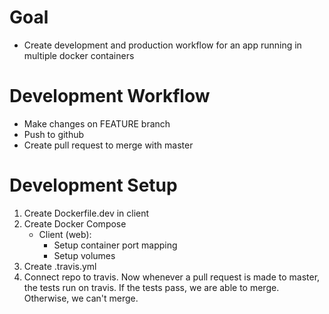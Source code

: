 # Goal

- Create development and production workflow for an app running in multiple docker containers

# Development Workflow

- Make changes on FEATURE branch
- Push to github
- Create pull request to merge with master

# Development Setup

1. Create Dockerfile.dev in client
2. Create Docker Compose
   - Client (web):
     - Setup container port mapping
     - Setup volumes
3. Create .travis.yml
4. Connect repo to travis. Now whenever a pull request is made to master, the tests run on travis. If the tests pass, we are able to merge. Otherwise, we can't merge.
